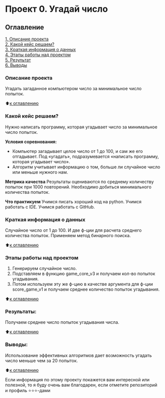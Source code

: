 # Проект 0. Угадай число

## Оглавление

[1. Описание проекта](.README.md#Описание-проекта)<br>
[2. Какой кейс решаем?](.README.md#Какой-кейс-решаем)<br>
[3. Краткая информация о данных](.README.md#Краткая-информация-о-данных)<br>
[4. Этапы работы над проектом](.README.md#Этапы-работы-над-проектом)<br>
[5. Результат](.README.md#Результат)<br>
[6. Выводы](.README.md#Выводы)<br>

### Описание проекта
Угадать загаданное компьютером число за минимальное число попыток.

:arrow_up:[к оглавлению](.README.md##Оглавление)

### Какой кейс решаем?
Нужно написать программу, которая угадывает число за минимальное число попыток.

**Условия соревнования:**
- Компьютер загадывает целое число от 1 до 100, и сам же его отгадывает. Под «угадать»,
подразумевается «написать программу, которая угадывает число».
- Алгоритм учитывает информацию о том, больше ли случайное число или меньше нужного нам.

**Метрика качества**
Результаты оцениваются по среднему количеству попыток при 1000 повторений.
Необходимо добиться минимального количества попыток.

**Что практикуем**
Учимся писать хороший код на python.
Учимся работать с IDE.
Учимся работать с GitHub.


### Краткая информация о данных
Случайное число от 1 до 100. И две ф-ции для расчета среднего количества попыток.
Применяем метод бинарного поиска.
  
:arrow_up:[к оглавлению](.README.md#Оглавление)

### Этапы работы над проектом
1. Генерируем случайное число.
2. Подставляем в функцию game_core_v3 и получаем кол-во попыток угадывания.
3. Потом используем эту же ф-цию в качестве аргумента для ф-ции score_game_v1 и
получаем среднее количество попыток угадывания.

:arrow_up:[к оглавлению](.README.md#Оглавление)

### Результаты:
Получаем среднее число попыток угадывания числа.

:arrow_up:[к оглавлению](.README.md#Оглавление)

### Выводы:
Использование эффективных алгоритмов дает возможность угадать число меньше чем
за 20 попыток.

:arrow_up:[к оглавлению](.README.md#Оглавление)

Если информация по этому проекту покажется вам интересной или полезной, то я
буду очень вам благодарен, если отметите репозиторий и профиль ⭐️⭐️⭐️-дами